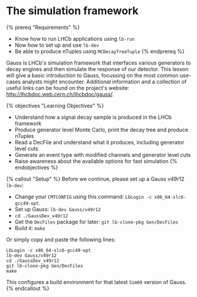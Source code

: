 # The simulation framework
{% prereq "Requirements" %}
* Know how to run LHCb applications using `lb-run`
* Now how to set up and use `lb-dev`
* Be able to produce nTuples using `MCDecayTreeTuple`
{% endprereq %}

Gauss is LHCb's simulation framework that interfaces various generators to decay engines and then simulate the response of our detector.
This lesson will give a basic introduction to Gauss, focussing on the most common use-cases analysts might encounter. Additional information
and a collection of useful links can be found on the project's website: http://lhcbdoc.web.cern.ch/lhcbdoc/gauss/.

{% objectives "Learning Objectives" %}
* Understand how a signal decay sample is produced in the LHCb framework
* Produce generator level Monte Carlo, print the decay tree and produce nTuples
* Read a DecFile and understand what it produces, including generator level cuts
* Generate an event type with modified channels and generator level cuts
* Raise awareness about the available options for fast simulation
{% endobjectives %}

{% callout "Setup" %}
Before we continue, please set up a Gauss v49r12 `lb-dev`:
* Change your `CMTCONFIG` using this command: `LbLogin -c x86_64-slc6-gcc49-opt`.
* Set up Gauss: `lb-dev Gauss/v49r12`
* `cd ./GaussDev_v49r12`
* Get the `DecFiles` package for later: `git lb-clone-pkg Gen/DecFiles`
* Build it: `make`

Or simply copy and paste the following lines:
```shell
LbLogin -c x86_64-slc6-gcc49-opt
lb-dev Gauss/v49r12
cd ./GaussDev_v49r12
git lb-clone-pkg Gen/DecFiles
make
```
This configures a build environment for that latest `Sim09` version of Gauss.
{% endcallout %}
